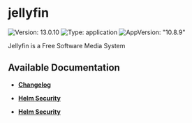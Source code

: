 # jellyfin

![Version: 13.0.10](https://img.shields.io/badge/Version-13.0.10-informational?style=flat-square) ![Type: application](https://img.shields.io/badge/Type-application-informational?style=flat-square) ![AppVersion: "10.8.9"](https://img.shields.io/badge/AppVersion-"10.8.9"-informational?style=flat-square)

Jellyfin is a Free Software Media System

## Available Documentation

- [**Changelog**](CHANGELOG)

- [**Helm Security**](container-security)

- [**Helm Security**](helm-security)

